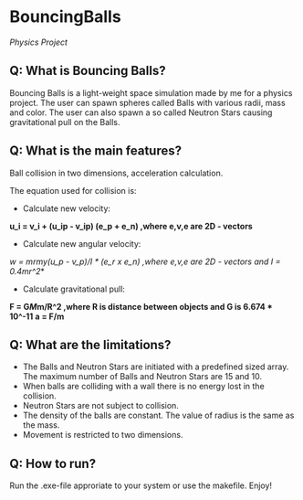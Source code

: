 # BouncingBalls
*Physics Project*

## Q: What is Bouncing Balls?
 Bouncing Balls is a light-weight space simulation made by me for a physics project. 
 The user can spawn spheres called Balls with various radii, mass and color. The user can also spawn
 a so called Neutron Stars causing gravitational pull on the Balls.
   
 
## Q: What is the main features?
Ball collision in two dimensions, acceleration calculation.

   The equation used for collision is:
   
   - Calculate new velocity:
   
   **u_i = v_i + (u_ip - v_ip) (e_p + e_n)     ,where e,v,e are 2D - vectors**
   
   - Calculate new angular velocity:
   
   **w = m*r*my*(u_p - v_p)/I * (e_r x e_n)     ,where e,v,e are 2D - vectors  and I = 0.4mr^2**
   
   - Calculate gravitational pull:
   
  **F = G*M*m/R^2                             ,where R is distance between objects and G is 6.674 * 10^-11**
  **a = F/m**
   
  
## Q: What are the limitations?
   - The Balls and Neutron Stars are initiated with a predefined sized array. The maximum number of Balls and 
    Neutron Stars are 15 and 10.
   - When balls are colliding with a wall there is no energy lost in the collision.
   - Neutron Stars are not subject to collision. 
   - The density of the balls are constant. The value of radius is the same as the mass.
   - Movement is restricted to two dimensions.
  
  
## Q: How to run?
 Run the .exe-file approriate to your system or use the makefile. 
   Enjoy!
